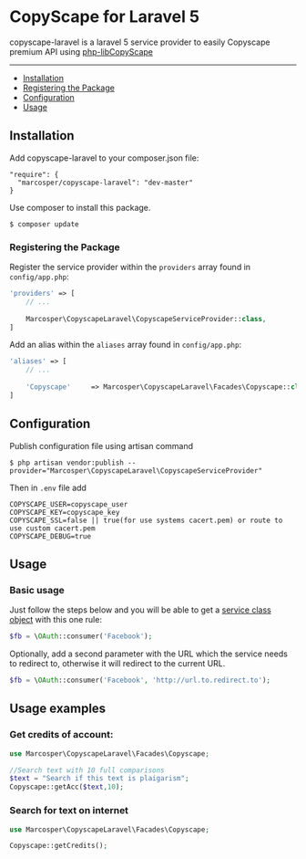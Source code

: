 # CopyScape for Laravel 5

copyscape-laravel is a laravel 5 service provider to easily Copyscape premium API using [php-libCopyScape](https://github.com/MarcosPer/php-libCopyScape)

---
 
- [Installation](#installation)
- [Registering the Package](#registering-the-package)
- [Configuration](#configuration)
- [Usage](#usage)

## Installation

Add copyscape-laravel to your composer.json file:

```
"require": {
  "marcosper/copyscape-laravel": "dev-master"
}
```

Use composer to install this package.

```
$ composer update
```

### Registering the Package

Register the service provider within the ```providers``` array found in ```config/app.php```:

```php
'providers' => [
	// ...
	
	Marcosper\CopyscapeLaravel\CopyscapeServiceProvider::class,
]
```

Add an alias within the ```aliases``` array found in ```config/app.php```:


```php
'aliases' => [
	// ...
	
	'Copyscape'     => Marcosper\CopyscapeLaravel\Facades\Copyscape::class,
]
```

## Configuration

Publish configuration file using artisan command

```
$ php artisan vendor:publish --provider="Marcosper\CopyscapeLaravel\CopyscapeServiceProvider"
```

Then in ``.env`` file add
```
COPYSCAPE_USER=copyscape_user
COPYSCAPE_KEY=copyscape_key
COPYSCAPE_SSL=false || true(for use systems cacert.pem) or route to use custom cacert.pem 
COPYSCAPE_DEBUG=true
```
## Usage

### Basic usage

Just follow the steps below and you will be able to get a [service class object](https://github.com/Lusitanian/PHPoAuthLib/tree/master/src/OAuth/OAuth2/Service) with this one rule:

```php
$fb = \OAuth::consumer('Facebook');
```

Optionally, add a second parameter with the URL which the service needs to redirect to, otherwise it will redirect to the current URL.

```php
$fb = \OAuth::consumer('Facebook', 'http://url.to.redirect.to');
```

## Usage examples


### Get credits of account:

```php
use Marcosper\CopyscapeLaravel\Facades\Copyscape;

//Search text with 10 full comparisons
$text = "Search if this text is plaigarism";
Copyscape::getAcc($text,10);
```

### Search for text on internet

```php
use Marcosper\CopyscapeLaravel\Facades\Copyscape;

Copyscape::getCredits();
```